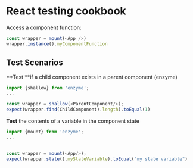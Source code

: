 # React testing cookbook

Access a component function:

```javascript
const wrapper = mount(<App />)
wrapper.instance().myComponentFunction
```

## Test Scenarios

**Test **if a child component exists in a parent component \(enzyme\)

```js
import {shallow} from 'enzyme';
...

const wrapper = shallow(<ParentComponent/>);
expect(wrapper.find(ChildComponent).length).toEqual(1)
```

**Test** the contents of a variable in the component state

```js
import {mount} from 'enzyme';
...


const wrapper = mount(<App/>);
expect(wrapper.state().myStateVariable).toEqual("my state variable")
```



